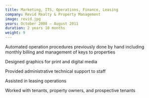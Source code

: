 ```yaml
---
title: Marketing, ITS, Operations, Finance, Leasing
company: Revid Realty & Property Management
image: revid.jpg
years: October 2008 – August 2011
duration: 2 years 10 months
weight: 9
---
```


Automated operation procedures previously done by hand including monthly billing and management of keys to properties

Designed graphics for print and digital media

Provided administrative technical support to staff

Assisted in leasing operations

Worked with tenants, property owners, and prospective tenants
